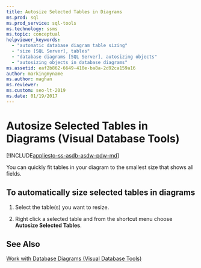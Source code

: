 ```yaml
---
title: Autosize Selected Tables in Diagrams
ms.prod: sql
ms.prod_service: sql-tools
ms.technology: ssms
ms.topic: conceptual
helpviewer_keywords: 
  - "automatic database diagram table sizing"
  - "size [SQL Server], tables"
  - "database diagrams [SQL Server], autosizing objects"
  - "autosizing objects in database diagrams"
ms.assetid: eaf2b862-6649-410e-ba8a-2d92ca159a16
author: markingmyname
ms.author: maghan
ms.reviewer: 
ms.custom: seo-lt-2019
ms.date: 01/19/2017
---
```


# Autosize Selected Tables in Diagrams (Visual Database Tools)

[!INCLUDE[appliesto-ss-asdb-asdw-pdw-md](../../includes/appliesto-ss-asdb-asdw-pdw-md.md)]

You can quickly fit tables in your diagram to the smallest size that shows all fields.  
  
## To automatically size selected tables in diagrams  
  
1. Select the table(s) you want to resize.  
  
2. Right click a selected table and from the shortcut menu choose **Autosize Selected Tables**.  
  
## See Also

[Work with Database Diagrams &#40;Visual Database Tools&#41;](../../ssms/visual-db-tools/work-with-database-diagrams-visual-database-tools.md)